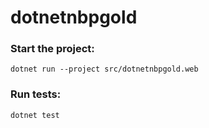 # dotnetnbpgold

### Start the project:
    dotnet run --project src/dotnetnbpgold.web

### Run tests:
    dotnet test